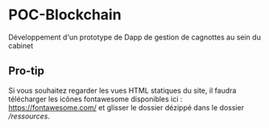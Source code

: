 # POC-Blockchain

Développement d'un prototype de Dapp de gestion de cagnottes au sein du cabinet

## Pro-tip

Si vous souhaitez regarder les vues HTML statiques du site, il faudra télécharger les icônes fontawesome disponibles ici :
https://fontawesome.com/ et glisser le dossier dézippé dans le dossier */ressources*.
